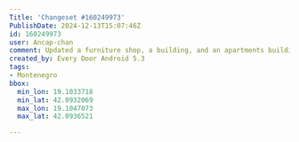 ```yaml
---
Title: 'Changeset #160249973'
PublishDate: 2024-12-13T15:07:46Z
id: 160249973
user: Ancap-chan
comment: Updated a furniture shop, a building, and an apartments building
created_by: Every Door Android 5.3
tags:
- Montenegro
bbox:
  min_lon: 19.1033718
  min_lat: 42.0932069
  max_lon: 19.1047073
  max_lat: 42.0936521

---
```

